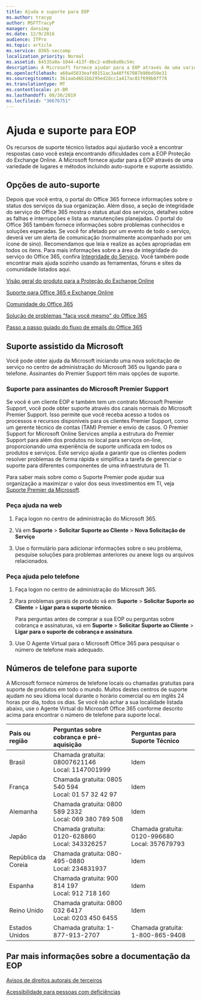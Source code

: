 ```yaml
---
title: Ajuda e suporte para EOP
ms.author: tracyp
author: MSFTTracyP
manager: dansimp
ms.date: 12/9/2016
audience: ITPro
ms.topic: article
ms.service: O365-seccomp
localization_priority: Normal
ms.assetid: 64535a0a-1044-413f-8bc2-ed8e8a0bc54c
description: A Microsoft fornece ajudar para a EOP através de uma variedade de lugares e métodos incluindo auto-suporte e suporte assistido.
ms.openlocfilehash: a60a45833eafd0151ac3a48ff67087b90bd50e31
ms.sourcegitcommit: 361aab46b1bb295ed2dcc1a417ac81f699b8ff78
ms.translationtype: MT
ms.contentlocale: pt-BR
ms.lasthandoff: 08/30/2019
ms.locfileid: "36676751"
---
```

# <a name="help-and-support-for-eop"></a>Ajuda e suporte para EOP

Os recursos de suporte técnico listados aqui ajudarão você a encontrar respostas caso você esteja encontrando dificuldades com a EOP Proteção do Exchange Online. A Microsoft fornece ajudar para a EOP através de uma variedade de lugares e métodos incluindo auto-suporte e suporte assistido. 
  
## <a name="self-support-options"></a>Opções de auto-suporte

Depois que você entra, o portal do Office 365 fornece informações sobre o status dos serviços da sua organização. Além disso, a seção de integridade do serviço do Office 365 mostra o status atual dos serviços, detalhes sobre as falhas e interrupções e lista as manutenções planejadas. O portal do Office 365 também fornece informações sobre problemas conhecidos e soluções esperadas. Se você for afetado por um evento de todo o serviço, deverá ver um alerta de comunicação (normalmente acompanhado por um ícone de sino). Recomendamos que leia e realize as ações apropriadas em todos os itens. Para mais informações sobre a área de integridade do serviço do Office 365, confira [Integridade do Serviço](https://go.microsoft.com/fwlink/?LinkId=394289). Você também pode encontrar mais ajuda sozinho usando as ferramentas, fóruns e sites da comunidade listados aqui.
  
[Visão geral do produto para a Proteção do Exchange Online](https://go.microsoft.com/fwlink/p/?LinkId=279912)
  
[Suporte para Office 365 e Exchange Online](https://go.microsoft.com/fwlink/?LinkId=299655)
  
[Comunidade do Office 365](https://go.microsoft.com/fwlink/?LinkId=299656)
  
[Solução de problemas "faça você mesmo" do Office 365](https://go.microsoft.com/fwlink/?LinkId=299657)
  
[Passo a passo guiado do fluxo de emails do Office 365](https://go.microsoft.com/fwlink/?LinkId=323470)
  
## <a name="assisted-support-from-microsoft"></a>Suporte assistido da Microsoft

Você pode obter ajuda da Microsoft iniciando uma nova solicitação de serviço no centro de administração do Microsoft 365 ou ligando para o telefone. Assinantes do Premier Support têm mais opções de suporte.
  
### <a name="support-for-microsoft-premier-support-subscribers"></a>Suporte para assinantes do Microsoft Premier Support

Se você é um cliente EOP e também tem um contrato Microsoft Premier Support, você pode obter suporte através dos canais normais do Microsoft Premier Support. Isso permite que você receba acesso a todos os processos e recursos disponíveis para os clientes Premier Support, como um gerente técnico de contas (TAM) Premier e envio de casos. O Premier Support for Microsoft Online Services amplia a estrutura do Premier Support para além dos produtos no local para serviços on-line, proporcionando uma experiência de suporte unificada em todos os produtos e serviços. Este serviço ajuda a garantir que os clientes podem resolver problemas de forma rápida e simplifica a tarefa de gerenciar o suporte para diferentes componentes de uma infraestrutura de TI.
  
Para saber mais sobre como o Suporte Premier pode ajudar sua organização a maximizar o valor dos seus investimentos em TI, veja [Suporte Premier da Microsoft](https://go.microsoft.com/fwlink/?LinkId=317437).
  
### <a name="ask-for-help-on-the-web"></a>Peça ajuda na web

1. Faça logon no centro de administração do Microsoft 365.

2. Vá em **Suporte** \> **Solicitar Suporte ao Cliente** \> **Nova Solicitação de Serviço**

3. Use o formulário para adicionar informações sobre o seu problema, pesquise soluções para problemas anteriores ou anexe logs ou arquivos relacionados.

### <a name="ask-for-help-on-the-telephone"></a>Peça ajuda pelo telefone

1. Faça logon no centro de administração do Microsoft 365.

2. Para problemas gerais de produto vá em **Suporte** \> **Solicitar Suporte ao Cliente** \> **Ligar para o suporte técnico**.

    Para perguntas antes de comprar a sua EOP ou perguntas sobre cobrança e assinaturas, vá em **Suporte** \> **Solicitar Suporte ao Cliente** \> **Ligar para o suporte de cobrança e assinatura**.

3. Use O Agente Virtual para o Microsoft Office 365 para pesquisar o número de telefone mais adequado.

## <a name="support-telephone-numbers"></a>Números de telefone para suporte

A Microsoft fornece números de telefone locais ou chamadas gratuitas para suporte de produtos em todo o mundo. Muitos destes centros de suporte ajudam no seu idioma local durante o horário comercial ou em inglês 24 horas por dia, todos os dias. Se você não achar a sua localidade listada abaixo, use o Agente Virtual do Microsoft Office 365 conforme descrito acima para encontrar o número de telefone para suporte local.
  
|**País ou região**|**Perguntas sobre cobrança e pré-aquisição**|**Perguntas para Suporte Técnico**|
|:-----|:-----|:-----|
|Brasil|Chamada gratuita: 08007621146 <br/> Local: 1147001999|Idem|
|França|Chamada gratuita: 0805 540 594 <br/> Local: 01 57 32 42 97|Idem|
|Alemanha|Chamada gratuita: 0800 589 2332 <br/>  Local: 069 380 789 508|Idem|
|Japão|Chamada gratuita: 0120-628860 <br/> Local: 343326257|Chamada gratuita: 0120-996680 <br/> Local: 357679793|
|República da Coreia|Chamada gratuita: 080-495-0880 <br/> Local: 234831937|Idem|
|Espanha|Chamada gratuita: 900 814 197 <br/> Local: 912 718 160|Idem|
|Reino Unido|Chamada gratuita: 0800 032 6417 <br/> Local: 0203 450 6455|Idem|
|Estados Unidos|Chamada gratuita: 1-877-913-2707|Chamada gratuita: 1-800-865-9408|
   
## <a name="for-more-information-about-eop-documentation"></a>Par mais informações sobre a documentação da EOP

[Avisos de direitos autorais de terceiros](third-party-copyright-notices.md)
  
[Acessibilidade para pessoas com deficiências](accessibility-for-people-with-disabilities.md)
